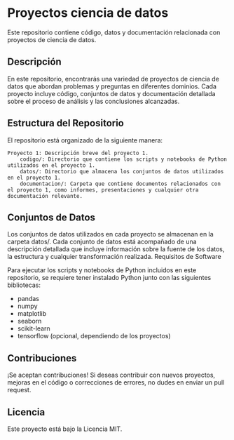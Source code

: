 # Proyectos ciencia de datos

Este repositorio contiene código, datos y documentación relacionada con proyectos de ciencia de datos.

## Descripción
En este repositorio, encontrarás una variedad de proyectos de ciencia de datos que abordan problemas y preguntas en diferentes dominios. Cada proyecto incluye código, conjuntos de datos y documentación detallada sobre el proceso de análisis y las conclusiones alcanzadas.

## Estructura del Repositorio
El repositorio está organizado de la siguiente manera:

    Proyecto 1: Descripción breve del proyecto 1.
        codigo/: Directorio que contiene los scripts y notebooks de Python utilizados en el proyecto 1.
        datos/: Directorio que almacena los conjuntos de datos utilizados en el proyecto 1.
        documentacion/: Carpeta que contiene documentos relacionados con el proyecto 1, como informes, presentaciones y cualquier otra documentación relevante.


## Conjuntos de Datos
Los conjuntos de datos utilizados en cada proyecto se almacenan en la carpeta datos/. Cada conjunto de datos está acompañado de una descripción detallada que incluye información sobre la fuente de los datos, la estructura y cualquier transformación realizada.
Requisitos de Software

Para ejecutar los scripts y notebooks de Python incluidos en este repositorio, se requiere tener instalado Python junto con las siguientes bibliotecas:
- pandas
- numpy
- matplotlib
- seaborn
- scikit-learn
- tensorflow (opcional, dependiendo de los proyectos)

## Contribuciones
¡Se aceptan contribuciones! Si deseas contribuir con nuevos proyectos, mejoras en el código o correcciones de errores, no dudes en enviar un pull request.

## Licencia
Este proyecto está bajo la Licencia MIT.
